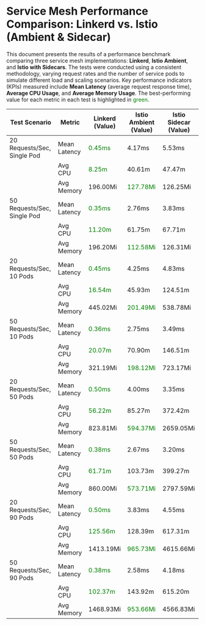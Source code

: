 <h1>Service Mesh Performance Comparison: Linkerd vs. Istio (Ambient & Sidecar)</h1>
<p>This document presents the results of a performance benchmark comparing three service mesh implementations: <strong>Linkerd</strong>, <strong>Istio Ambient</strong>, and <strong>Istio with Sidecars</strong>. The tests were conducted using a consistent methodology, varying request rates and the number of service pods to simulate different load and scaling scenarios.  Key performance indicators (KPIs) measured include <strong>Mean Latency</strong> (average request response time), <strong>Average CPU Usage</strong>, and <strong>Average Memory Usage</strong>.  The best-performing value for each metric in each test is highlighted in <span style="color:green">green</span>.</p>
<table>
<thead>
<tr>
<th>Test Scenario</th>
<th>Metric</th>
<th>Linkerd (Value)</th>
<th>Istio Ambient (Value)</th>
<th>Istio Sidecar (Value)</th>
</tr>
</thead>
<tbody>
<tr>
    <td>20 Requests/Sec, Single Pod</td>
    <td>Mean Latency</td>
    <td><span style="color:green">0.45ms</span></td>
    <td>4.17ms</td>
    <td>5.53ms</td>
</tr>
<tr>
    <td></td>
    <td>Avg CPU</td>
    <td><span style="color:green">8.25m</span></td>
    <td>40.61m</td>
    <td>47.47m</td>
</tr>
<tr>
    <td></td>
    <td>Avg Memory</td>
    <td>196.00Mi</td>
    <td><span style="color:green">127.78Mi</span></td>
    <td>126.25Mi</td>
</tr>
<tr>
    <td>50 Requests/Sec, Single Pod</td>
    <td>Mean Latency</td>
    <td><span style="color:green">0.35ms</span></td>
    <td>2.76ms</td>
    <td>3.83ms</td>
</tr>
<tr>
<td></td>
    <td>Avg CPU</td>
    <td><span style="color:green">11.20m</span></td>
    <td>61.75m</td>
    <td>67.71m</td>
</tr>
<tr>
    <td></td>
    <td>Avg Memory</td>
    <td>196.20Mi</td>
    <td><span style="color:green">112.58Mi</span></td>
    <td>126.31Mi</td>
</tr>
<tr>
    <td>20 Requests/Sec, 10 Pods</td>
    <td>Mean Latency</td>
    <td><span style="color:green">0.45ms</span></td>
    <td>4.25ms</td>
    <td>4.83ms</td>
</tr>
<tr>
    <td></td>
    <td>Avg CPU</td>
    <td><span style="color:green">16.54m</span></td>
    <td>45.93m</td>
    <td>124.51m</td>
</tr>
<tr>
    <td></td>
    <td>Avg Memory</td>
    <td>445.02Mi</td>
    <td><span style="color:green">201.49Mi</span></td>
    <td>538.78Mi</td>
</tr>
<tr>
    <td>50 Requests/Sec, 10 Pods</td>
    <td>Mean Latency</td>
    <td><span style="color:green">0.36ms</span></td>
    <td>2.75ms</td>
    <td>3.49ms</td>
</tr>
<tr>
    <td></td>
    <td>Avg CPU</td>
    <td><span style="color:green">20.07m</span></td>
    <td>70.90m</td>
    <td>146.51m</td>
</tr>
<tr>
    <td></td>
    <td>Avg Memory</td>
    <td>321.19Mi</td>
    <td><span style="color:green">198.12Mi</span></td>
    <td>723.17Mi</td>
</tr>
<tr>
    <td>20 Requests/Sec, 50 Pods</td>
    <td>Mean Latency</td>
    <td><span style="color:green">0.50ms</span></td>
    <td>4.00ms</td>
    <td>3.35ms</td>
</tr>
<tr>
    <td></td>
    <td>Avg CPU</td>
    <td><span style="color:green">56.22m</span></td>
    <td>85.27m</td>
    <td>372.42m</td>
</tr>
<tr>
    <td></td>
    <td>Avg Memory</td>
    <td>823.81Mi</td>
    <td><span style="color:green">594.37Mi</span></td>
    <td>2659.05Mi</td>
</tr>
<tr>
    <td>50 Requests/Sec, 50 Pods</td>
    <td>Mean Latency</td>
    <td><span style="color:green">0.38ms</span></td>
    <td>2.67ms</td>
    <td>3.20ms</td>
</tr>
<tr>
    <td></td>
    <td>Avg CPU</td>
    <td><span style="color:green">61.71m</span></td>
    <td>103.73m</td>
    <td>399.27m</td>
</tr>
<tr>
    <td></td>
    <td>Avg Memory</td>
    <td>860.00Mi</td>
    <td><span style="color:green">573.71Mi</span></td>
    <td>2797.59Mi</td>
</tr>
<tr>
    <td>20 Requests/Sec, 90 Pods</td>
    <td>Mean Latency</td>
    <td><span style="color:green">0.50ms</span></td>
    <td>3.83ms</td>
    <td>4.55ms</td>
</tr>
<tr>
    <td></td>
    <td>Avg CPU</td>
    <td><span style="color:green">125.56m</span></td>
    <td>128.39m</td>
    <td>617.31m</td>
</tr>
<tr>
    <td></td>
    <td>Avg Memory</td>
    <td>1413.19Mi</td>
    <td><span style="color:green">965.73Mi</span></td>
    <td>4615.66Mi</td>
</tr>
<tr>
    <td>50 Requests/Sec, 90 Pods</td>
    <td>Mean Latency</td>
    <td><span style="color:green">0.38ms</span></td>
    <td>2.58ms</td>
    <td>4.18ms</td>
</tr>
<tr>
    <td></td>
    <td>Avg CPU</td>
    <td><span style="color:green">102.37m</span></td>
    <td>143.92m</td>
    <td>615.20m</td>
</tr>
<tr>
    <td></td>
    <td>Avg Memory</td>
    <td>1468.93Mi</td>
    <td><span style="color:green">953.66Mi</span></td>
    <td>4566.83Mi</td>
</tr>
</tbody>
</table>